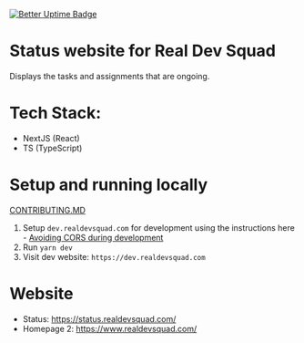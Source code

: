 [![Better Uptime Badge](https://betteruptime.com/status-badges/v1/monitor/5huw.svg)](https://betteruptime.com/?utm_source=status_badge)

# Status website for Real Dev Squad

Displays the tasks and assignments that are ongoing.
# Tech Stack:
- NextJS (React)
- TS (TypeScript)

# Setup and running locally

[CONTRIBUTING.MD](https://github.com/Real-Dev-Squad/website-status/blob/develop/CONTRIBUTING.md)

1. Setup `dev.realdevsquad.com` for development using the instructions here - [Avoiding CORS during development](https://github.com/Real-Dev-Squad/website-code-docs/tree/main/docs/dev/https-dev-url-cors)
2. Run `yarn dev` 
3. Visit dev website: `https://dev.realdevsquad.com`

# Website

- Status: https://status.realdevsquad.com/
- Homepage 2: https://www.realdevsquad.com/

